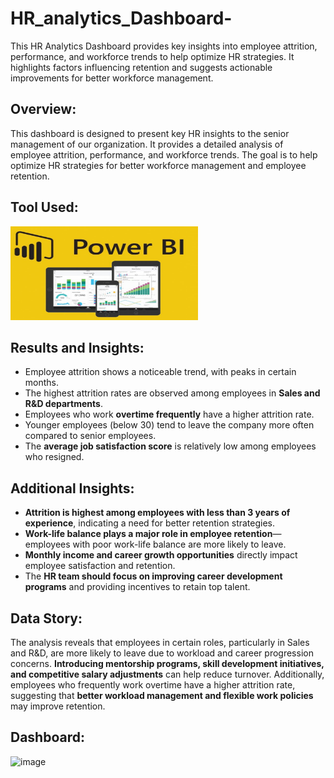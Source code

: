 # HR_analytics_Dashboard-
This HR Analytics Dashboard provides key insights into employee attrition, performance, and workforce trends to help optimize HR strategies. It highlights factors influencing retention and suggests actionable improvements for better workforce management. 

## Overview:  
This dashboard is designed to present key HR insights to the senior management of our organization. It provides a detailed analysis of employee attrition, performance, and workforce trends. The goal is to help optimize HR strategies for better workforce management and employee retention.  

## Tool Used:  
<img src="./PowerBi_image.jpeg" width="300" height="150"/>&nbsp;  

## Results and Insights:  
- Employee attrition shows a noticeable trend, with peaks in certain months.  
- The highest attrition rates are observed among employees in **Sales and R&D departments**.  
- Employees who work **overtime frequently** have a higher attrition rate.  
- Younger employees (below 30) tend to leave the company more often compared to senior employees.  
- The **average job satisfaction score** is relatively low among employees who resigned.  

## Additional Insights:  
- **Attrition is highest among employees with less than 3 years of experience**, indicating a need for better retention strategies.  
- **Work-life balance plays a major role in employee retention**—employees with poor work-life balance are more likely to leave.  
- **Monthly income and career growth opportunities** directly impact employee satisfaction and retention.  
- The **HR team should focus on improving career development programs** and providing incentives to retain top talent.  


## Data Story:  
The analysis reveals that employees in certain roles, particularly in Sales and R&D, are more likely to leave due to workload and career progression concerns. **Introducing mentorship programs, skill development initiatives, and competitive salary adjustments** can help reduce turnover. Additionally, employees who frequently work overtime have a higher attrition rate, suggesting that **better workload management and flexible work policies** may improve retention.  

## Dashboard:  
![image](https://github.com/Akshata-lite/HR_Analytics_Dashboard/blob/main/HR_Analytics_Dashboard.png)
